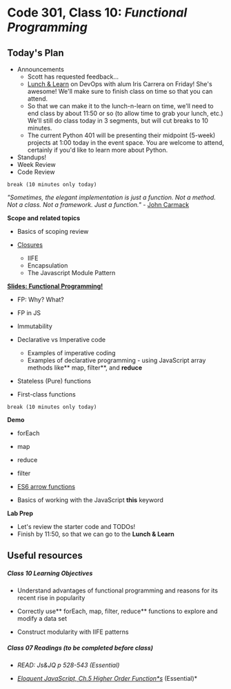 # Code 301, Class 10: ***Functional Programming***

## Today's Plan

- Announcements
	- Scott has requested feedback...
	- [Lunch & Learn](https://www.eventbrite.com/e/lunch-learn-with-iris-carrera-discovering-devops-tickets-30357437914) on DevOps with alum Iris Carrera on Friday! She's awesome! We'll make sure to finish class on time so that you can attend.
	- So that we can make it to the lunch-n-learn on time, we'll need to end class by about 11:50 or so (to allow time to grab your lunch, etc.) We'll still do class today in 3 segments, but will cut breaks to 10 minutes.
	- The current Python 401 will be presenting their midpoint (5-week) projects at 1:00 today in the event space. You are welcome to attend, certainly if you'd like to learn more about Python.
- Standups!
- Week Review
- Code Review

`break (10 minutes only today)`

*"Sometimes, the elegant implementation is just a function.  Not a method.  Not a class.  Not a framework.  Just a function."* - [John Carmack](https://twitter.com/id_aa_carmack/status/53512300451201024)

**Scope and related topics**

- Basics of scoping review

- [Closures](https://www.joezimjs.com/javascript/javascript-closures-and-the-module-pattern/)
	- IIFE
	- Encapsulation
	- The Javascript Module Pattern

[**Slides: Functional Programming!**](10-functional-programming.pdf)

- FP: Why? What?

- FP in JS

- Immutability

- Declarative vs Imperative code

	- Examples of imperative coding
	- Examples of declarative programming - using JavaScript array methods like** map, filter**, and **reduce**

- Stateless (Pure) functions

- First-class functions

`break (10 minutes only today)`


**Demo**

- forEach

- map

- reduce

- filter

- [ES6 arrow functions](https://developer.mozilla.org/en-US/docs/Web/JavaScript/Reference/Functions/Arrow_functions)

- Basics of working with the JavaScript **this** keyword

**Lab Prep**

- Let's review the starter code and TODOs!
- Finish by 11:50, so that we can go to the **Lunch & Learn**


## Useful resources

##### Class 10 Learning Objectives

* Understand advantages of functional programming and reasons for its recent rise in popularity

* Correctly use** forEach, map, filter, reduce** functions to explore and modify a data set

* Construct modularity with IIFE patterns

##### Class 07 Readings (to be completed before class)

* *READ: Js&JQ p 528-543 (Essential)*

* *[Eloquent JavaScript, Ch.5 Higher Order Function*s](http://eloquentjavascript.net/05_higher_order.html)* (Essential)*
